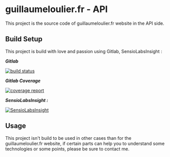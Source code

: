 # guillaumeloulier.fr - API

This project is the source code of guillaumeloulier.fr website in the API side.

## Build Setup

This project is build with love and passion using Gitlab, SensioLabsInsight :

**_Gitlab_**

[![build status](http://gitlab.guillaumeloulier.fr/root/guillaumeloulier.fr/badges/master/build.svg)](http://gitlab.guillaumeloulier.fr/root/guillaumeloulier.fr/commits/master)

**_Gitlab Coverage_**

[![coverage report](http://gitlab.guillaumeloulier.fr/root/guillaumeloulier.fr/badges/master/coverage.svg)](http://gitlab.guillaumeloulier.fr/root/guillaumeloulier.fr/commits/master)

**_SensioLabsInsight :_**

[![SensioLabsInsight](https://insight.sensiolabs.com/projects/51974cb6-3bec-4589-8e0e-114efefbb5a9/big.png)](https://insight.sensiolabs.com/projects/51974cb6-3bec-4589-8e0e-114efefbb5a9)

## Usage

This project isn't build to be used in other cases than for the guillaumeloulier.fr website, if certain parts can help you to understand some technologies or some points, please be sure to contact me.



